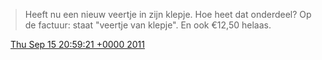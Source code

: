> Heeft nu een nieuw veertje in zijn klepje\. Hoe heet dat onderdeel? Op de factuur: staat "veertje van klepje"\. En ook €12,50 helaas\.

<img src="../../media/tweet.ico" width="12" /> [Thu Sep 15 20:59:21 +0000 2011](https://twitter.com/DromerDenker/status/114443205533122560)